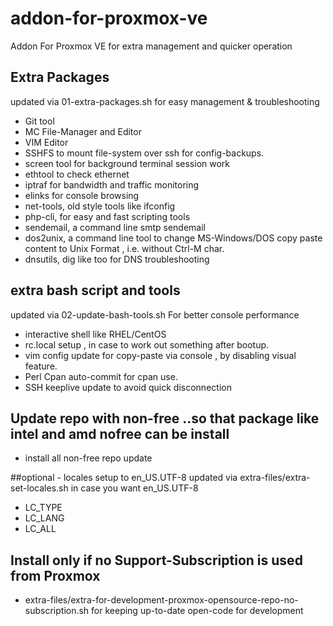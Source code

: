 # addon-for-proxmox-ve
Addon For Proxmox VE for extra management and quicker operation

## Extra Packages 
updated via 01-extra-packages.sh for easy management & troubleshooting
 - Git tool
 - MC File-Manager and Editor
 - VIM Editor
 - SSHFS to mount file-system over ssh for config-backups.
 - screen tool for background terminal session work
 - ethtool to check ethernet
 - iptraf for bandwidth and traffic monitoring
 - elinks for console browsing
 - net-tools, old style tools like ifconfig
 - php-cli, for easy and fast scripting tools
 - sendemail, a command line smtp sendemail
 - dos2unix, a command line tool to change MS-Windows/DOS copy paste content to Unix Format , i.e. without Ctrl-M char.
 - dnsutils, dig like too for DNS troubleshooting

## extra bash script and tools
updated via 02-update-bash-tools.sh For better console performance
- interactive shell like RHEL/CentOS
- rc.local setup , in case to work out something after bootup.
- vim config update for copy-paste via console , by disabling visual feature.
- Perl Cpan auto-commit for cpan use.
- SSH keeplive update to avoid quick disconnection

## Update repo with non-free ..so that package like intel and amd nofree can be install 
- install all non-free repo update

##optional -  locales setup to en_US.UTF-8
updated via extra-files/extra-set-locales.sh in case you want en_US.UTF-8
- LC_TYPE
- LC_LANG
- LC_ALL

## Install only if no Support-Subscription is used from Proxmox
- extra-files/extra-for-development-proxmox-opensource-repo-no-subscription.sh 
 for keeping up-to-date open-code for development



